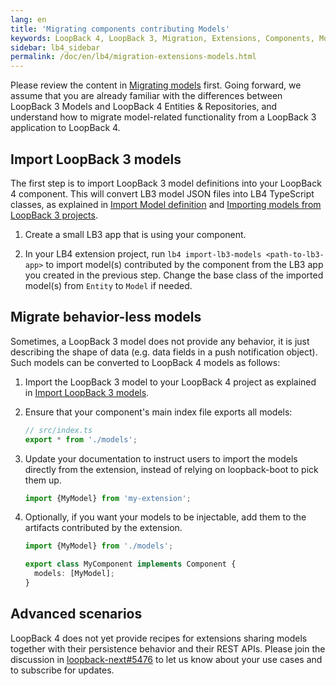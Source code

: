 ```yaml
---
lang: en
title: 'Migrating components contributing Models'
keywords: LoopBack 4, LoopBack 3, Migration, Extensions, Components, Models
sidebar: lb4_sidebar
permalink: /doc/en/lb4/migration-extensions-models.html
---
```


Please review the content in [Migrating models](../models/overview.md) first.
Going forward, we assume that you are already familiar with the differences
between LoopBack 3 Models and LoopBack 4 Entities & Repositories, and understand
how to migrate model-related functionality from a LoopBack 3 application to
LoopBack 4.

## Import LoopBack 3 models

The first step is to import LoopBack 3 model definitions into your LoopBack 4
component. This will convert LB3 model JSON files into LB4 TypeScript classes,
as explained in
[Import Model definition](../models/core.md#import-model-definition) and
[Importing models from LoopBack 3 projects](../../Importing-LB3-models.md).

1. Create a small LB3 app that is using your component.

2. In your LB4 extension project, run `lb4 import-lb3-models <path-to-lb3-app>`
   to import model(s) contributed by the component from the LB3 app you created
   in the previous step. Change the base class of the imported model(s) from
   `Entity` to `Model` if needed.

## Migrate behavior-less models

Sometimes, a LoopBack 3 model does not provide any behavior, it is just
describing the shape of data (e.g. data fields in a push notification object).
Such models can be converted to LoopBack 4 models as follows:

1. Import the LoopBack 3 model to your LoopBack 4 project as explained in
   [Import LoopBack 3 models](#import-loopback-3-models).

2. Ensure that your component's main index file exports all models:

   ```ts
   // src/index.ts
   export * from './models';
   ```

3. Update your documentation to instruct users to import the models directly
   from the extension, instead of relying on loopback-boot to pick them up.

   ```ts
   import {MyModel} from 'my-extension';
   ```

4. Optionally, if you want your models to be injectable, add them to the
   artifacts contributed by the extension.

   ```ts
   import {MyModel} from './models';

   export class MyComponent implements Component {
     models: [MyModel];
   }
   ```

## Advanced scenarios

LoopBack 4 does not yet provide recipes for extensions sharing models together
with their persistence behavior and their REST APIs. Please join the discussion
in [loopback-next#5476](https://github.com/strongloop/loopback-next/issues/5476)
to let us know about your use cases and to subscribe for updates.
